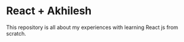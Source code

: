 # React + Akhilesh

This repository is all about my experiences with learning React js from scratch.